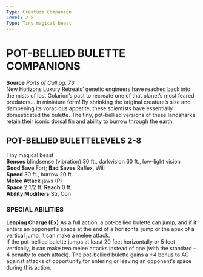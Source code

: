 ```yaml
---
Type: Creature Companion
Level: 2-8
Type: Tiny magical beast 
---
```

#  POT-BELLIED BULETTE COMPANIONS

**Source** _Ports of Call pg. 73_  
New Horizons Luxury Retreats’ genetic engineers have reached back into the mists of lost Golarion’s past to recreate one of that planet’s most feared predators... in miniature form! By shrinking the original creature’s size and dampening its voracious appetite, these scientists have essentially domesticated the bulette. The tiny, pot-bellied versions of these landsharks retain their iconic dorsal fin and ability to burrow through the earth.

## POT-BELLIED BULETTELEVELS 2-8

Tiny magical beast  
**Senses** blindsense (vibration) 30 ft., darkvision 60 ft., low-light vision  
**Good Save** Fort; **Bad Saves** Reflex, Will  
**Speed** 30 ft., burrow 20 ft.  
**Melee Attack** jaws (P)  
**Space** 2 1/2 ft. **Reach** 0 ft.  
**Ability Modifiers** Str, Con  

### SPECIAL ABILITIES

**Leaping Charge (Ex)** As a full action, a pot-bellied bulette can jump, and if it enters an opponent’s space at the end of a horizontal jump or the apex of a vertical jump, it can make a melee attack.  
If the pot-bellied bulette jumps at least 20 feet horizontally or 5 feet vertically, it can make two melee attacks instead of one (with the standard –4 penalty to each attack). The pot-bellied bulette gains a +4 bonus to AC against attacks of opportunity for entering or leaving an opponent’s space during this action.
